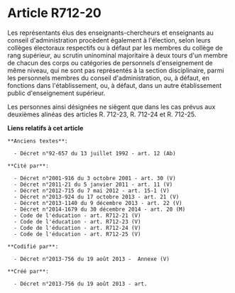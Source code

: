 # Article R712-20

Les représentants élus des enseignants-chercheurs et enseignants au conseil d'administration procèdent également à
l'élection, selon leurs collèges électoraux respectifs ou à défaut par les membres du collège de rang supérieur, au scrutin
uninominal majoritaire à deux tours d'un membre de chacun des corps ou catégories de personnels d'enseignement de même
niveau, qui ne sont pas représentés à la section disciplinaire, parmi les personnels membres du conseil d'administration, ou,
à défaut, en fonctions dans l'établissement, ou, à défaut, dans un autre établissement public d'enseignement supérieur. 

Les personnes ainsi désignées ne siègent que dans les cas prévus aux deuxièmes alinéas des articles R. 712-23, R. 712-24 et
R. 712-25.

**Liens relatifs à cet article**

	**Anciens textes**:

	  - Décret n°92-657 du 13 juillet 1992 - art. 12 (Ab)

	**Cité par**:

	  - Décret n°2001-916 du 3 octobre 2001 - art. 30 (V)
	  - Décret n°2011-21 du 5 janvier 2011 - art. 11 (V)
	  - Décret n°2012-715 du 7 mai 2012 - art. 15-1 (V)
	  - Décret n°2013-924 du 17 octobre 2013 - art. 21 (V)
	  - Décret n°2013-1140 du 9 décembre 2013 - art. 22 (V)
	  - Décret n°2014-1679 du 30 décembre 2014 - art. 20 (M)
	  - Code de l'éducation - art. R712-21 (V)
	  - Code de l'éducation - art. R712-23 (V)
	  - Code de l'éducation - art. R712-24 (V)
	  - Code de l'éducation - art. R712-25 (V)

	**Codifié par**:

	  - Décret n°2013-756 du 19 août 2013 -  Annexe (V)

	**Créé par**:

	  - Décret n°2013-756 du 19 août 2013 - art.
